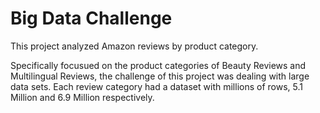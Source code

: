 # Big Data Challenge

This project analyzed Amazon reviews by product category.

Specifically focusued on the product categories of Beauty Reviews and Multilingual Reviews, the challenge of this project was dealing with large data sets. Each review category had a dataset with millions of rows, 5.1 Million and 6.9 Million respectively.